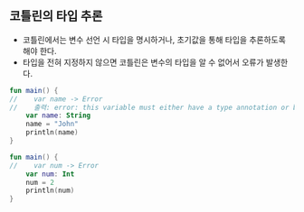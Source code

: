 ## 코틀린의 타입 추론
- 코틀린에서는 변수 선언 시 타입을 명시하거나, 초기값을 통해 타입을 추론하도록 해야 한다. 
- 타입을 전혀 지정하지 않으면 코틀린은 변수의 타입을 알 수 없어서 오류가 발생한다.

```kotlin
fun main() {
//    var name -> Error
//    출력: error: this variable must either have a type annotation or be initialized
    var name: String
    name = "John"
    println(name)
}

fun main() {
//    var num -> Error
    var num: Int
    num = 2
    println(num)
}
```